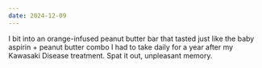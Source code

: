 ```yaml
---
date: 2024-12-09
---
```


I bit into an orange-infused peanut butter bar that tasted just like the baby aspirin + peanut butter combo I had to take daily for a year after my Kawasaki Disease treatment. Spat it out, unpleasant memory.
